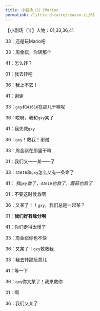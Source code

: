 ```yaml
---
title: 小剧场（1）《Mario》
permalink: /little-theatre/season-ii/01
---
```


【小剧场（1）】人物：01,33,36,41

33：还是玩Mario吧

33：周金祺，你转那个

41：怎么转？

01：我去转吧

36：我上不去！

41：谢谢

33：`gxy`和`41616`在那儿干嘛呢

36：哎呀，我和`gxy`某了

41：我先救`gxy`

36：`gxy`！救我！谢谢

33：周金祺在那里干嘛

01：我们又——某——了

33：`41616`和`gxy`怎么又有一条命了

41： _我`gxy`救了，`41616`也救了，蘑菇也救了_ 

01：不要这时候救啊

36：又某了！！`gxy`，我们总是一起某？

01：**我们好有缘分啊**

41：你们走得太慢了

33：周金祺你也不快

36：又某了！`gxy`救救我

33：我去转那玩意儿

41：等一下

36：`gxy`你又某了！我来救你

01：啊

36：我们又某了

